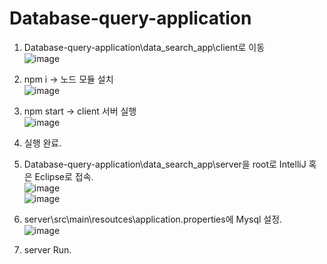 # Database-query-application

1. Database-query-application\data_search_app\client로 이동  
 ![image](https://user-images.githubusercontent.com/101792740/202890928-25ae3dfc-8144-4103-8931-b9361bddb221.png)
2. npm i -> 노드 모듈 설치  
 ![image](https://user-images.githubusercontent.com/101792740/202890933-6050f38e-23e5-43f8-b4fa-3ef371e233d1.png)
3. npm start -> client 서버 실행  
![image](https://user-images.githubusercontent.com/101792740/202890940-5e3ed717-e5fb-474b-80fc-3d2ae1c193ee.png)
4. 실행 완료.  
  
5. Database-query-application\data_search_app\server을 root로 IntelliJ 혹은 Eclipse로 접속.  
![image](https://user-images.githubusercontent.com/101792740/202890948-b890a685-c751-4290-b05f-05b3f396d82f.png)  
![image](https://user-images.githubusercontent.com/101792740/202890966-689c2a60-df1d-40f1-99aa-7dcec5743a20.png)
6. server\src\main\resoutces\application.properties에 Mysql 설정.  
![image](https://user-images.githubusercontent.com/101792740/202890972-9b3501fc-8e14-4cb3-ae11-a6f78eddbc61.png)  
7. server Run.
